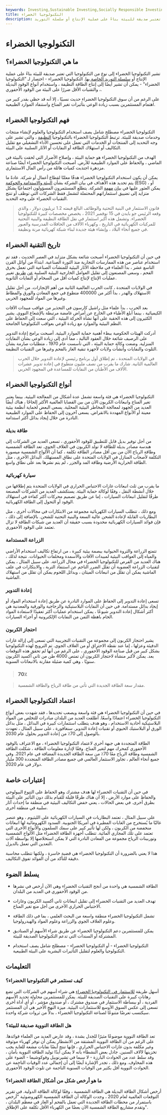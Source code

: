 ```yaml
---
keywords: Investing,Sustainable Investing,Socially Responsible Investing
title: التكنولوجيا الخضراء
description: التكنولوجيا الخضراء هي نوع من التكنولوجيا التي تعتبر صديقة للبيئة بناءً على عملية الإنتاج أو سلسلة التوريد.
---
```


# التكنولوجيا الخضراء
## ما هي التكنولوجيا الخضراء؟

تشير التكنولوجيا الخضراء إلى نوع من التكنولوجيا التي تعتبر صديقة للبيئة بناءً على عملية الإنتاج أو [سلسلة التوريد الخاصة بها](/supplychain). التكنولوجيا الخضراء - اختصار لـ "التكنولوجيا الخضراء" - يمكن أن تشير أيضًا إلى إنتاج الطاقة النظيفة ، واستخدام أنواع الوقود البديلة ، والتقنيات الأقل ضررًا على البيئة من الوقود الأحفوري.

على الرغم من أن سوق التكنولوجيا الخضراء حديث نسبيًا ، إلا أنه قد حظي بقدر كبير من اهتمام المستثمرين بسبب زيادة الوعي بتأثيرات تغير المناخ واستنفاد الموارد الطبيعية.

## فهم التكنولوجيا الخضراء

التكنولوجيا الخضراء مصطلح شامل يصف استخدام التكنولوجيا والعلوم لإنشاء منتجات وخدمات صديقة للبيئة. ترتبط التكنولوجيا الخضراء بالتكنولوجيا [النظيفة](/cleantech) ، والتي تشير على وجه التحديد إلى المنتجات أو الخدمات التي تعمل على تحسين الأداء التشغيلي مع تقليل التكاليف أو استهلاك الطاقة أو النفايات أو الآثار السلبية على البيئة.

الهدف من التكنولوجيا الخضراء هو حماية البيئة ، وإصلاح الأضرار التي لحقت بالبيئة في الماضي ، والحفاظ على الموارد الطبيعية للأرض. أصبحت التكنولوجيا الخضراء أيضًا صناعة مزدهرة اجتذبت كميات هائلة من رأس المال الاستثماري.

يمكن أن يكون استخدام التكنولوجيا الخضراء هدفًا معلنًا لقطاع أعمال أو شركة. عادةً ما يتم تحديد هذه الأهداف في بيان الشركة بشأن [البيئة والاستدامة والحوكمة](/environmental-social-and-governance-esg-criteria) (ESG) ، أو يمكن العثور عليها في [بيان](/missionstatement) [مهمة](/missionstatement) الشركة. يتطلع المستثمرون المسؤولون اجتماعيًا بشكل متزايد إلى تضييق استثماراتهم المحتملة لتشمل فقط الشركات التي توظف أو تنتج التقنيات الخضراء على وجه التحديد.

> قانون الاستثمار في البنية التحتية والوظائف البالغ قيمته 1.2 تريليون دولار ، والذي وقعه الرئيس جو بايدن في 15 نوفمبر 2021 ، يخصص مخصصات كبيرة للتكنولوجيا الخضراء. وتشمل هذه أكبر استثمار في نقل الطاقة النظيفة والبنية التحتية للمركبات الكهربائية في التاريخ ، وكهرباء الآلاف من الحافلات المدرسية والعبور في جميع أنحاء البلاد ، وإنشاء هيئة جديدة لبناء شبكة كهربائية مرنة ونظيفة.

>

## تاريخ التقنية الخضراء

في حين أن التكنولوجيا الخضراء أصبحت شائعة بشكل متزايد في العصر الحديث ، فقد تم استخدام عناصر من هذه الممارسات التجارية منذ الثورة الصناعية. ابتداءً من أوائل القرن التاسع عشر ، بدأ العلماء في ملاحظة الآثار البيئية للمنشآت الصناعية التي تعمل بحرق الفحم ، وسعى المصنعون إلى تقليل العوامل الخارجية البيئية السلبية [عن](/externality) [طريق](/externality) تغيير عمليات الإنتاج لإنتاج كميات أقل من السخام أو النفايات الثانوية.

في الولايات المتحدة ، كانت الحرب العالمية الثانية من أهم الإنجازات. من أجل تقليل الاستهلاك والهدر ، بدأ أكثر من 400000 متطوع في جمع المعادن والورق والمطاط وغيرها من المواد للمجهود الحربي.

بعد الحرب ، بدأ علماء مثل راشيل كارسون في التحذير من عواقب مبيدات الآفات الكيميائية ، بينما أبلغ الأطباء في الخارج عن أمراض غامضة مرتبطة بالإشعاع النووي. يشير الكثيرون إلى هذه الحقبة على أنها نشأة الحركة البيئية ، التي سعت إلى الحفاظ على النظم البيئية والموارد مع زيادة الوعي بعواقب التكنولوجيا الجامحة.

أدركت الهيئات الحكومية ببطء أهمية حماية الموارد البيئية. أصبحت برامج إعادة التدوير على الرصيف شائعة خلال العقود التالية ، مما أدى إلى زيادة الوعي بشأن النفايات المنزلية. وضعت وكالة حماية البيئة ، التي تأسست عام 1970 ، متطلبات صارمة بشأن التلوث والنفايات وأنشأت ولايات لأجهزة تنقية الغاز بالفحم وغيرها من التقنيات النظيفة.

> في الولايات المتحدة ، تم إطلاق أول برنامج رئيسي لإعادة التدوير خلال الحرب العالمية الثانية. شارك ما يقرب من نصف مليون متطوع في إعادة تدوير عشرات الآلاف من الأطنان من النفايات للمساعدة في المجهود الحربي.

>

## أنواع التكنولوجيا الخضراء

التكنولوجيا الخضراء هي فئة واسعة تشمل عدة أشكال من المعالجة البيئية. بينما يعتبر تغير المناخ وانبعاثات الكربون الآن من بين القضايا العالمية الأكثر إلحاحًا ، هناك أيضًا العديد من الجهود لمعالجة المخاطر البيئية المحلية. يسعى البعض لحماية أنظمة بيئية معينة أو الأنواع المهددة بالانقراض. يسعى آخرون إلى الحفاظ على الموارد الطبيعية النادرة من خلال إيجاد بدائل أكثر استدامة.

### طاقة بديلة

من أجل توفير بديل قابل للتطبيق للوقود الأحفوري ، تسعى العديد من الشركات إلى هندسة مصادر بديلة للطاقة لا تولد الكربون في الغلاف الجوي. تعد الطاقة الشمسية وطاقة الرياح الآن من بين أقل مصادر الطاقة تكلفة ، كما أن الألواح الشمسية ميسورة التكلفة لأصحاب المنازل في الولايات المتحدة على نطاق المستهلك. البدائل الأخرى ، مثل الطاقة الحرارية الأرضية وطاقة المد والجزر ، لم يتم نشرها بعد على نطاق واسع.

### سيارة كهربائية

ما يقرب من ثلث انبعاثات غازات الاحتباس الحراري في الولايات المتحدة يتم إطلاقها من خلال أنشطة النقل ، وفقًا لوكالة حماية البيئة. يستكشف العديد من الشركات المصنعة طرقًا لتقليل انبعاثات السيارات ، إما عن طريق تصميم محركات أكثر كفاءة في استهلاك الوقود أو التحول إلى الطاقة الكهربائية.

ومع ذلك ، تتطلب السيارات الكهربائية مجموعة من الابتكارات في مجالات أخرى ، مثل البطاريات القابلة لإعادة الشحن عالية السعة والبنية التحتية للشحن. بالإضافة إلى ذلك ، فإن فوائد السيارات الكهربائية محدودة بسبب حقيقة أن العديد من شبكات الطاقة لا تزال تعتمد على الوقود الأحفوري.

### الزراعة المستدامة

تتمتع الزراعة والثروة الحيوانية ببصمة بيئية كبيرة ، من ارتفاع تكاليف استخدام الأراضي والمياه إلى العواقب البيئية لمبيدات الآفات والأسمدة ومخلفات الحيوانات. نتيجة لذلك ، هناك العديد من الفرص للتكنولوجيا الخضراء في مجال الزراعة. على سبيل المثال ، يمكن لتقنيات الزراعة العضوية أن تقلل الضرر الناجم عن استنفاد التربة ، والابتكارات في علف الماشية يمكن أن تقلل من انبعاثات الميثان ، وبدائل اللحوم يمكن أن تقلل من استهلاك الماشية.

### إعادة التدوير

تسعى إعادة التدوير إلى الحفاظ على الموارد النادرة عن طريق إعادة استخدام المواد أو إيجاد بدائل مستدامة. في حين أن النفايات البلاستيكية والزجاجية والورقية والمعدنية هي أكثر أشكال إعادة التدوير شيوعًا ، يمكن استخدام عمليات أكثر تعقيدًا لاستعادة المواد الخام باهظة الثمن من النفايات الإلكترونية أو أجزاء السيارات.

### احتجاز الكربون

يشير احتجاز الكربون إلى مجموعة من التقنيات التجريبية التي تسعى إلى إزالة غازات الدفيئة وعزلها ، إما عند نقطة الاحتراق أو من الغلاف الجوي. تم الترويج لهذه التكنولوجيا بشكل كبير من قبل صناعة الوقود الأحفوري ، على الرغم من أنها لم تحقق هذه التوقعات بعد. يمكن لأكبر منشأة لاحتجاز الكربون أن تمتص 4000 طن من ثاني أكسيد الكربون سنويًا ، وهي كمية ضئيلة مقارنة بالانبعاثات السنوية.

> ### 70٪

> مقدار سعة الطاقة الجديدة التي تأتي من طاقة الرياح والطاقة الشمسية.

>

## اعتماد التكنولوجيا الخضراء

في حين أن التكنولوجيا الخضراء هي فئة واسعة ويصعب تحديدها ، فقد شهدت بعض أنواع التكنولوجيا الخضراء اعتمادًا واسعًا. أطلقت العديد من البلدان مبادرات للتخلص من المواد البلاستيكية أحادية الاستخدام ، وهو هدف يتطلب استثمارات كبيرة في البدائل ، مثل بدائل الورق أو البلاستيك الحيوي أو تقنيات إعادة التدوير. سنغافورة ، على سبيل المثال ، تعهدت بالوصول إلى 70٪ من إعادة التدوير بحلول عام 2030.

الطاقة المتجددة هي جبهة أخرى لاعتماد التكنولوجيا الخضراء ، مع الاعتراف بالوقود الأحفوري كمحرك مهم لتغير المناخ. وفقًا لإدارة معلومات الطاقة ، شكلت الطاقة الشمسية وطاقة الرياح معًا 70٪ من سعة الطاقة الجديدة المضافة في عام 2021. وفي جميع أنحاء العالم ، تجاوز الاستثمار العالمي في جميع مصادر الطاقة المتجددة 300 مليار دولار في عام 2020.

## إعتبارات خاصة

في حين أن التقنيات الخضراء لها هدف مشترك وهو الحفاظ على التنوع البيولوجي والحفاظ على موارد الأرض ، إلا أن هناك طرقًا قليلة للقيام بذلك دون التأثير على البيئة بطرق أخرى. في بعض الحالات ، يعني خفض التكاليف البيئية في منطقة ما إحداث آثار سلبية في منطقة أخرى.

على سبيل المثال ، تعتمد البطاريات في السيارات الكهربائية على الليثيوم ، وهو عنصر غالبًا ما يُستخرج من الغابات المطيرة في أمريكا الجنوبية. السدود الكهرومائية لها انبعاثات منخفضة من الكربون ، ولكن لها تأثير كبير على سمك السلمون والأنواع الأخرى التي تعتمد على تلك المجاري المائية. تتطلب أجهزة الطاقة الخضراء مثل الألواح الشمسية وتوربينات الرياح مجموعة من المعادن النادرة التي لا يمكن استخلاصها إلا بواسطة آلات التعدين التي تعمل بالديزل.

هذا لا يعني بالضرورة أن التكنولوجيا الخضراء هي قضية خاسرة ، ولكنها تتطلب محاسبة دقيقة للتأكد من أن الفوائد تفوق التكاليف.

## يسلط الضوء

- الطاقة الشمسية هي واحدة من أنجح التقنيات الخضراء وهي الآن أرخص في نشرها من الوقود الأحفوري في العديد من البلدان.

- تهدف العديد من التقنيات الخضراء إلى تقليل انبعاثات ثاني أكسيد الكربون وغازات الاحتباس الحراري الأخرى من أجل منع تغير المناخ.

- تشمل التكنولوجيا الخضراء منطقة واسعة من البحث العلمي ، بما في ذلك الطاقة وعلوم الغلاف الجوي والزراعة وعلوم المواد والهيدرولوجيا.

- يمكن للمستثمرين دعم التكنولوجيا الخضراء عن طريق شراء الأسهم أو الصناديق المشتركة أو السندات التي تدعم التكنولوجيا الصديقة للبيئة.

- التكنولوجيا الخضراء - أو التكنولوجيا الخضراء - مصطلح شامل يصف استخدام التكنولوجيا والعلوم لتقليل التأثيرات البشرية على البيئة الطبيعية.

## التعليمات

### كيف تستثمر في التكنولوجيا الخضراء؟

أسهل طريقة [للاستثمار في التكنولوجيا الخضراء](/green-investing) هي شراء أسهم في الشركات التي تضع رهانات كبيرة على التقنيات الصديقة للبيئة. يمكن للمستثمرين محاولة تحديد الأسهم الفردية ، أو ببساطة الاستثمار في صندوق مشترك ، أو صندوق مؤشر ، أو أي أداة أخرى تسعى إلى عكس السوق الأوسع للاستثمارات البيئية. ميزة النهج الأخير هي أن المستثمر سيكتسب تعرضًا متنوعًا لصناعة التكنولوجيا الخضراء ، بدلاً من ثروات شركة واحدة.

### هل الطاقة النووية صديقة للبيئة؟

تعد الطاقة النووية موضوعًا مثيرًا للجدل بشدة ، وقد عارض العديد من العلماء فوائدها. على الرغم من أن الطاقة النووية المشتقة من الانشطار يمكن أن توفر كهرباء موثوقة وغير مكلفة بدون غازات الاحتباس الحراري ، فإنها تنتج أيضًا نفايات مشعة للغاية يجب تخزينها لآلاف السنين. جادل بعض النشطاء بأنه لا يمكن أبدًا توليد الطاقة النووية بأمان ، وقد سلط عدد من الحوادث البارزة - لا سيما في تشيرنوبيل وفوكوشيما - الضوء على هذه المخاوف. ومع ذلك ، تجدر الإشارة أيضًا إلى أن إجمالي عدد الوفيات الناجمة عن الحوادث النووية أقل بكثير من الوفيات السنوية الناجمة عن تلوث الوقود الأحفوري.

### ما هو أرخص شكل من أشكال الطاقة الخضراء؟

أرخص أشكال الطاقة البديلة هي الطاقة الشمسية ، وفقًا لوكالة الطاقة الدولية. في تقرير التوقعات العالمية لعام 2020 ، وجدت الوكالة أن الطاقة الشمسية الكهروضوئية "أرخص باستمرار من محطات الطاقة الجديدة التي تعمل بالفحم أو الغاز في معظم البلدان ، وتقدم مشاريع الطاقة الشمسية الآن بعضًا من الكهرباء الأقل تكلفة على الإطلاق".

